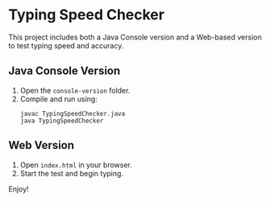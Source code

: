 # Typing Speed Checker

This project includes both a Java Console version and a Web-based version to test typing speed and accuracy.

## Java Console Version

1. Open the `console-version` folder.
2. Compile and run using:
   ```
   javac TypingSpeedChecker.java
   java TypingSpeedChecker
   ```

## Web Version

1. Open `index.html` in your browser.
2. Start the test and begin typing.

Enjoy!